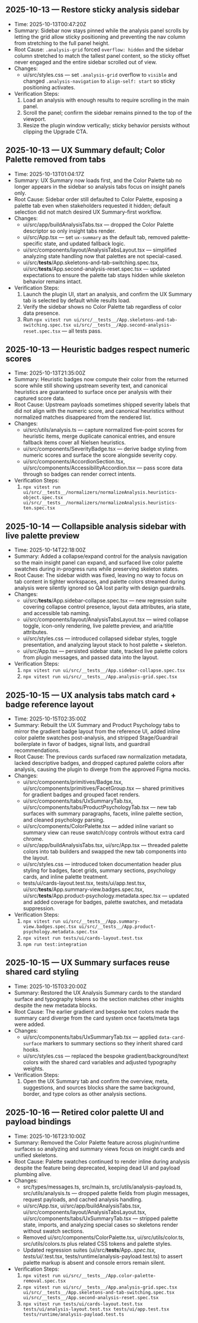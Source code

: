 ## 2025-10-13 — Restore sticky analysis sidebar

- Time: 2025-10-13T00:47:20Z
- Summary: Sidebar now stays pinned while the analysis panel scrolls by letting the grid allow sticky positioning and preventing the nav column from stretching to the full panel height.
- Root Cause: `.analysis-grid` forced `overflow: hidden` and the sidebar column stretched to match the tallest panel content, so the sticky offset never engaged and the entire sidebar scrolled out of view.
- Changes:
  - ui/src/styles.css — set `.analysis-grid` overflow to `visible` and changed `.analysis-navigation` to `align-self: start` so sticky positioning activates.
- Verification Steps:
  1) Load an analysis with enough results to require scrolling in the main panel.
  2) Scroll the panel; confirm the sidebar remains pinned to the top of the viewport.
  3) Resize the plugin window vertically; sticky behavior persists without clipping the Upgrade CTA.

## 2025-10-13 — UX Summary default; Color Palette removed from tabs

- Time: 2025-10-13T01:04:17Z
- Summary: UX Summary now loads first, and the Color Palette tab no longer appears in the sidebar so analysis tabs focus on insight panels only.
- Root Cause: Sidebar order still defaulted to Color Palette, exposing a palette tab even when stakeholders requested it hidden; default selection did not match desired UX Summary-first workflow.
- Changes:
  - ui/src/app/buildAnalysisTabs.tsx — dropped the Color Palette descriptor so only insight tabs render.
  - ui/src/App.tsx — set `ux-summary` as the default tab, removed palette-specific state, and updated fallback logic.
  - ui/src/components/layout/AnalysisTabsLayout.tsx — simplified analyzing state handling now that palettes are not special-cased.
  - ui/src/__tests__/App.skeletons-and-tab-switching.spec.tsx, ui/src/__tests__/App.second-analysis-reset.spec.tsx — updated expectations to ensure the palette tab stays hidden while skeleton behavior remains intact.
- Verification Steps:
  1) Launch the plugin UI, start an analysis, and confirm the UX Summary tab is selected by default while results load.
  2) Verify the sidebar shows no Color Palette tab regardless of color data presence.
  3) Run `npx vitest run ui/src/__tests__/App.skeletons-and-tab-switching.spec.tsx ui/src/__tests__/App.second-analysis-reset.spec.tsx` — all tests pass.

## 2025-10-13 — Heuristic badges respect numeric scores

- Time: 2025-10-13T21:35:00Z
- Summary: Heuristic badges now compute their color from the returned score while still showing upstream severity text, and canonical heuristics are guaranteed to surface once per analysis with their captured score data.
- Root Cause: Upstream payloads sometimes shipped severity labels that did not align with the numeric score, and canonical heuristics without normalized matches disappeared from the rendered list.
- Changes:
  - ui/src/utils/analysis.ts — capture normalized five-point scores for heuristic items, merge duplicate canonical entries, and ensure fallback items cover all Nielsen heuristics.
  - ui/src/components/SeverityBadge.tsx — derive badge styling from numeric scores and surface the score alongside severity copy.
  - ui/src/components/AccordionSection.tsx, ui/src/components/AccessibilityAccordion.tsx — pass score data through so badges can render correct intents.
- Verification Steps:
  1) `npx vitest run ui/src/__tests__/normalizers/normalizeAnalysis.heuristics-object.spec.tsx ui/src/__tests__/normalizers/normalizeAnalysis.heuristics-ten.spec.tsx`

## 2025-10-14 — Collapsible analysis sidebar with live palette preview

- Time: 2025-10-14T22:18:00Z
- Summary: Added a collapse/expand control for the analysis navigation so the main insight panel can expand, and surfaced live color palette swatches during in-progress runs while preserving skeleton states.
- Root Cause: The sidebar width was fixed, leaving no way to focus on tab content in tighter workspaces, and palette colors streamed during analysis were silently ignored so QA lost parity with design guardrails.
- Changes:
  - ui/src/__tests__/App.sidebar-collapse.spec.tsx — new regression suite covering collapse control presence, layout data attributes, aria state, and accessible tab naming.
  - ui/src/components/layout/AnalysisTabsLayout.tsx — wired collapse toggle, icon-only rendering, live palette preview, and aria/title attributes.
  - ui/src/styles.css — introduced collapsed sidebar styles, toggle presentation, and analyzing layout stack to host palette + skeleton.
  - ui/src/App.tsx — persisted sidebar state, tracked live palette colors from plugin messages, and passed data into the layout.
- Verification Steps:
  1) `npx vitest run ui/src/__tests__/App.sidebar-collapse.spec.tsx`
  2) `npx vitest run ui/src/__tests__/App.analysis-grid.spec.tsx`

## 2025-10-15 — UX analysis tabs match card + badge reference layout

- Time: 2025-10-15T02:35:00Z
- Summary: Rebuilt the UX Summary and Product Psychology tabs to mirror the gradient badge layout from the reference UI, added inline color palette swatches post-analysis, and stripped Stage/Guardrail boilerplate in favor of badges, signal lists, and guardrail recommendations.
- Root Cause: The previous cards surfaced raw normalization metadata, lacked descriptive badges, and dropped captured palette colors after analysis, causing the plugin to diverge from the approved Figma mocks.
- Changes:
  - ui/src/components/primitives/Badge.tsx, ui/src/components/primitives/FacetGroup.tsx — shared primitives for gradient badges and grouped facet renders.
  - ui/src/components/tabs/UxSummaryTab.tsx, ui/src/components/tabs/ProductPsychologyTab.tsx — new tab surfaces with summary paragraphs, facets, inline palette section, and cleaned psychology parsing.
  - ui/src/components/ColorPalette.tsx — added inline variant so summary view can reuse swatch/copy controls without extra card chrome.
  - ui/src/app/buildAnalysisTabs.tsx, ui/src/App.tsx — threaded palette colors into tab builders and swapped the new tab components into the layout.
  - ui/src/styles.css — introduced token documentation header plus styling for badges, facet grids, summary sections, psychology cards, and inline palette treatment.
  - tests/ui/cards-layout.test.tsx, tests/ui/app.test.tsx, ui/src/__tests__/App.summary-view.badges.spec.tsx, ui/src/__tests__/App.product-psychology.metadata.spec.tsx — updated and added coverage for badges, palette swatches, and metadata suppression.
- Verification Steps:
  1) `npx vitest run ui/src/__tests__/App.summary-view.badges.spec.tsx ui/src/__tests__/App.product-psychology.metadata.spec.tsx`
  2) `npx vitest run tests/ui/cards-layout.test.tsx`
  3) `npm run test:integration`

## 2025-10-15 — UX Summary surfaces reuse shared card styling

- Time: 2025-10-15T03:20:00Z
- Summary: Restored the UX Analysis Summary cards to the standard surface and typography tokens so the section matches other insights despite the new metadata blocks.
- Root Cause: The earlier gradient and bespoke text colors made the summary card diverge from the card system once facets/meta tags were added.
- Changes:
  - ui/src/components/tabs/UxSummaryTab.tsx — applied `data-card-surface` markers to summary sections so they inherit shared card hooks.
  - ui/src/styles.css — replaced the bespoke gradient/background/text colors with the shared card variables and adjusted typography weights.
- Verification Steps:
  1) Open the UX Summary tab and confirm the overview, meta, suggestions, and sources blocks share the same background, border, and type colors as other analysis sections.

## 2025-10-16 — Retired color palette UI and payload bindings

- Time: 2025-10-16T23:10:00Z
- Summary: Removed the Color Palette feature across plugin/runtime surfaces so analyzing and summary views focus on insight cards and unified skeletons.
- Root Cause: Palette swatches continued to render inline during analysis despite the feature being deprecated, keeping dead UI and payload plumbing alive.
- Changes:
  - src/types/messages.ts, src/main.ts, src/utils/analysis-payload.ts, src/utils/analysis.ts — dropped palette fields from plugin messages, request payloads, and cached analysis handling.
  - ui/src/App.tsx, ui/src/app/buildAnalysisTabs.tsx, ui/src/components/layout/AnalysisTabsLayout.tsx, ui/src/components/tabs/UxSummaryTab.tsx — stripped palette state, imports, and analyzing special cases so skeletons render without swatch sections.
  - Removed ui/src/components/ColorPalette.tsx, ui/src/utils/color.ts, src/utils/colors.ts plus related CSS tokens and palette styles.
  - Updated regression suites (ui/src/__tests__/App.*.spec.tsx, tests/ui/*.test.tsx, tests/runtime/analysis-payload.test.ts) to assert palette markup is absent and console errors remain silent.
- Verification Steps:
  1) `npx vitest run ui/src/__tests__/App.color-palette-removal.spec.tsx`
  2) `npx vitest run ui/src/__tests__/App.analysis-grid.spec.tsx ui/src/__tests__/App.skeletons-and-tab-switching.spec.tsx ui/src/__tests__/App.second-analysis-reset.spec.tsx`
  3) `npx vitest run tests/ui/cards-layout.test.tsx tests/ui/analysis-layout.test.tsx tests/ui/app.test.tsx tests/runtime/analysis-payload.test.ts`
